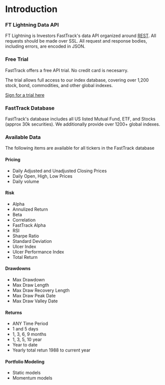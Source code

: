# Introduction

### FT Lightning Data API
FT Lightning is Investors FastTrack's data API organized around [REST](http://en.wikipedia.org/wiki/Representational_State_Transfer). All requests should be made over SSL. All request and response bodies, including errors, are encoded in JSON.

### Free Trial
FastTrack offers a free API trial. No credit card is necesarry. 

The trial allows full access to our index database, covering over 1,200 stock, bond, commodities, and other global indexes. 

[Sign for a trial here](https://subscribe.fasttrack.net/landing/api/apilanding.html)



### FastTrack Database
FastTrack's database includes all US listed Mutual Fund, ETF, and Stocks (approx 30k securities). We additionally provide over 1200+ global indexes. 


### Available Data
The following items are available for all tickers in the FastTrack database

#### Pricing
- Daily Adjusted and Unadjusted Closing Prices
- Daily Open, High, Low Prices
- Daily volume


#### Risk
- Alpha
- Annulized Return
- Beta
- Correlation
- FastTrack Alpha
- RSI
- Sharpe Ratio
- Standard Deviation
- Ulcer Index
- Ulcer Performance Index
- Total Return

#### Drawdowns
- Max Drawdown
- Max Draw Length
- Max Draw Recovery Length
- Max Draw Peak Date
- Max Draw Valley Date
#### Returns
- ANY Time Period
- 1 and 5 days
- 1, 3, 6, 9 months
- 1, 3, 5, 10 year
- Year to date
- Yearly total retun 1988 to current year

#### Portfolio Modeling
- Static models
- Momentum models